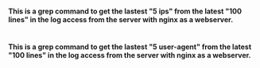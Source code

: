 #### This is a grep command to get the lastest "5 ips" from the latest "100 lines" in the log access from the server with nginx as a webserver.
```
```


#### This is a grep command to get the lastest "5 user-agent" from the latest "100 lines" in the log access from the server with nginx as a webserver.
```
```
